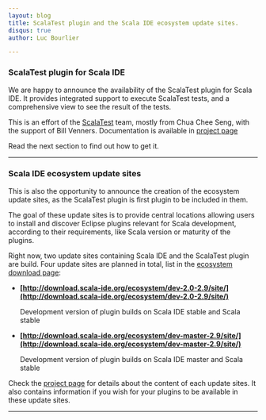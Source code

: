 ```yaml
---
layout: blog
title: ScalaTest plugin and the Scala IDE ecosystem update sites.
disqus: true
author: Luc Bourlier

---
```


### ScalaTest plugin for Scala IDE

We are happy to announce the availability of the ScalaTest plugin for Scala IDE. It provides integrated support to execute ScalaTest tests, and a comprehensive view to see the result of the tests.

This is an effort of the [ScalaTest](http://www.scalatest.org/) team, mostly from Chua Chee Seng, with the support of Bill Venners. Documentation is available in [project page](https://github.com/scalatest/scalatest-eclipse-plugin)

Read the next section to find out how to get it.

-----

### Scala IDE ecosystem update sites

This is also the opportunity to announce the creation of the ecosystem update sites, as the ScalaTest plugin is first plugin to be included in them.

The goal of these update sites is to provide central locations allowing users to install and discover Eclipse plugins relevant for Scala development, according to their requirements, like Scala version or maturity of the plugins.

Right now, two update sites containing Scala IDE and the ScalaTest plugin are build. Four update sites are planned in total, list in the [ecosystem download page](/download/ecosystem.html):

* **[http://download.scala-ide.org/ecosystem/dev-2.0-2.9/site/](http://download.scala-ide.org/ecosystem/dev-2.0-2.9/site/)**

  Development version of plugin builds on Scala IDE stable and Scala stable

* **[http://download.scala-ide.org/ecosystem/dev-master-2.9/site/](http://download.scala-ide.org/ecosystem/dev-master-2.9/site/)**

  Development version of plugin builds on Scala IDE master and Scala stable

Check the [project page](https://github.com/scala-ide/ecosystem) for details about the content of each update sites. It also contains information if you wish for your plugins to be available in these update sites.


----

